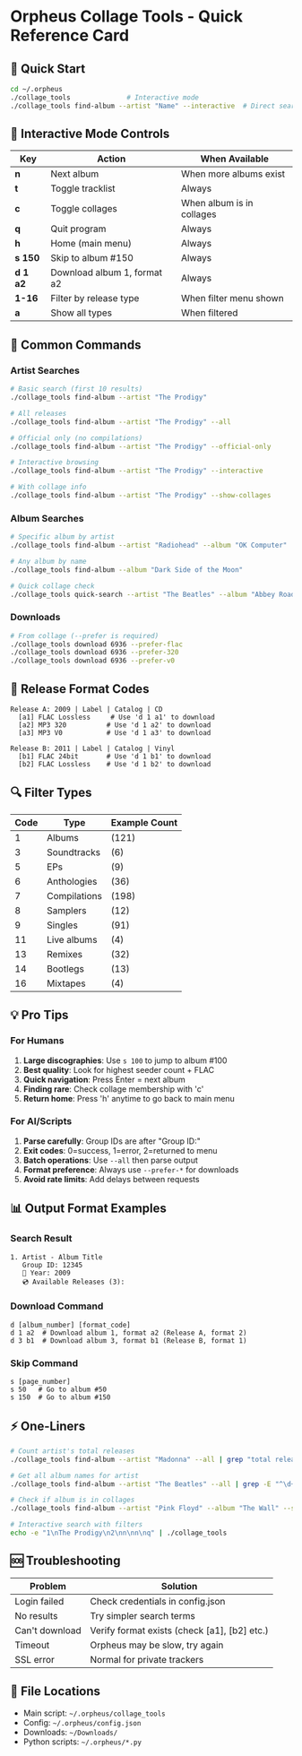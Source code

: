 # Orpheus Collage Tools - Quick Reference Card

## 🚀 Quick Start
```bash
cd ~/.orpheus
./collage_tools              # Interactive mode
./collage_tools find-album --artist "Name" --interactive  # Direct search
```

## 🎯 Interactive Mode Controls
| Key | Action | When Available |
|-----|--------|----------------|
| **n** | Next album | When more albums exist |
| **t** | Toggle tracklist | Always |
| **c** | Toggle collages | When album is in collages |
| **q** | Quit program | Always |
| **h** | Home (main menu) | Always |
| **s 150** | Skip to album #150 | Always |
| **d 1 a2** | Download album 1, format a2 | Always |
| **1-16** | Filter by release type | When filter menu shown |
| **a** | Show all types | When filtered |

## 📝 Common Commands

### Artist Searches
```bash
# Basic search (first 10 results)
./collage_tools find-album --artist "The Prodigy"

# All releases
./collage_tools find-album --artist "The Prodigy" --all

# Official only (no compilations)
./collage_tools find-album --artist "The Prodigy" --official-only

# Interactive browsing
./collage_tools find-album --artist "The Prodigy" --interactive

# With collage info
./collage_tools find-album --artist "The Prodigy" --show-collages
```

### Album Searches
```bash
# Specific album by artist
./collage_tools find-album --artist "Radiohead" --album "OK Computer"

# Any album by name
./collage_tools find-album --album "Dark Side of the Moon"

# Quick collage check
./collage_tools quick-search --artist "The Beatles" --album "Abbey Road"
```

### Downloads
```bash
# From collage (--prefer is required)
./collage_tools download 6936 --prefer-flac
./collage_tools download 6936 --prefer-320
./collage_tools download 6936 --prefer-v0
```

## 🎵 Release Format Codes
```
Release A: 2009 | Label | Catalog | CD
  [a1] FLAC Lossless     # Use 'd 1 a1' to download
  [a2] MP3 320          # Use 'd 1 a2' to download
  [a3] MP3 V0           # Use 'd 1 a3' to download

Release B: 2011 | Label | Catalog | Vinyl  
  [b1] FLAC 24bit       # Use 'd 1 b1' to download
  [b2] FLAC Lossless    # Use 'd 1 b2' to download
```

## 🔍 Filter Types
| Code | Type | Example Count |
|------|------|---------------|
| 1 | Albums | (121) |
| 3 | Soundtracks | (6) |
| 5 | EPs | (9) |
| 6 | Anthologies | (36) |
| 7 | Compilations | (198) |
| 8 | Samplers | (12) |
| 9 | Singles | (91) |
| 11 | Live albums | (4) |
| 13 | Remixes | (32) |
| 14 | Bootlegs | (13) |
| 16 | Mixtapes | (4) |

## 💡 Pro Tips

### For Humans
1. **Large discographies**: Use `s 100` to jump to album #100
2. **Best quality**: Look for highest seeder count + FLAC
3. **Quick navigation**: Press Enter = next album
4. **Finding rare**: Check collage membership with 'c'
5. **Return home**: Press 'h' anytime to go back to main menu

### For AI/Scripts
1. **Parse carefully**: Group IDs are after "Group ID:"
2. **Exit codes**: 0=success, 1=error, 2=returned to menu
3. **Batch operations**: Use `--all` then parse output
4. **Format preference**: Always use `--prefer-*` for downloads
5. **Avoid rate limits**: Add delays between requests

## 📊 Output Format Examples

### Search Result
```
1. Artist - Album Title
   Group ID: 12345
   📅 Year: 2009
   💿 Available Releases (3):
```

### Download Command
```
d [album_number] [format_code]
d 1 a2  # Download album 1, format a2 (Release A, format 2)
d 3 b1  # Download album 3, format b1 (Release B, format 1)
```

### Skip Command
```
s [page_number]
s 50   # Go to album #50
s 150  # Go to album #150
```

## ⚡ One-Liners

```bash
# Count artist's total releases
./collage_tools find-album --artist "Madonna" --all | grep "total releases" | awk '{print $3}'

# Get all album names for artist
./collage_tools find-album --artist "The Beatles" --all | grep -E "^\d+\." | sed 's/^[0-9]*\. //'

# Check if album is in collages
./collage_tools find-album --artist "Pink Floyd" --album "The Wall" --show-collages | grep -c "collage(s):"

# Interactive search with filters
echo -e "1\nThe Prodigy\n2\nn\nn\nq" | ./collage_tools
```

## 🆘 Troubleshooting

| Problem | Solution |
|---------|----------|
| Login failed | Check credentials in config.json |
| No results | Try simpler search terms |
| Can't download | Verify format exists (check [a1], [b2] etc.) |
| Timeout | Orpheus may be slow, try again |
| SSL error | Normal for private trackers |

## 📁 File Locations
- Main script: `~/.orpheus/collage_tools`
- Config: `~/.orpheus/config.json`
- Downloads: `~/Downloads/`
- Python scripts: `~/.orpheus/*.py`
